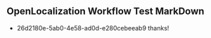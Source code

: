 ## OpenLocalization Workflow Test MarkDown
* 26d2180e-5ab0-4e58-ad0d-e280cebeeab9 thanks!

<!--HONumber=Aug16_HO1-->


